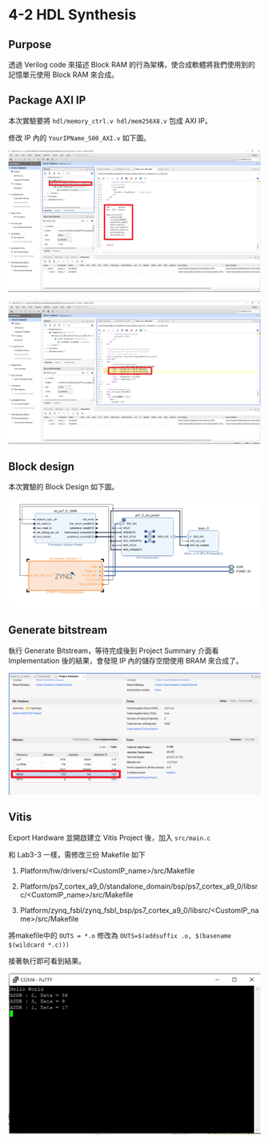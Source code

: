 4-2 HDL Synthesis
=================

## Purpose

透過 Verilog code 來描述 Block RAM 的行為架構，使合成軟體將我們使用到的記憶單元使用 Block RAM 來合成。

## Package AXI IP

本次實驗要將 `hdl/memory_ctrl.v hdl/mem256X8.v` 包成 AXI IP。

修改 IP 內的 `YourIPName_S00_AXI.v` 如下圖。

![axi_ip](images/axi_ip_1.png)  

![axi_ip](images/axi_ip_2.png)  

## Block design

本次實驗的 Block Design 如下圖。

![block_design](images/block_design.png)

## Generate bitstream

執行 Generate Bitstream，等待完成後到 Project Summary 介面看 Implementation 後的結果，會發現 IP 內的儲存空間使用 BRAM 來合成了。

![implementation](images/implementation.png)

## Vitis

Export Hardware 並開啟建立 Vitis Project 後，加入 `src/main.c`

和 Lab3-3 一樣，需修改三份 Makefile 如下

1. Platform/hw/drivers/<CustomIP_name>/src/Makefile

2. Platform/ps7_cortex_a9_0/standalone_domain/bsp/ps7_cortex_a9_0/libsrc/<CustomIP_name>/src/Makefile

3. Platform/zynq_fsbl/zynq_fsbl_bsp/ps7_cortex_a9_0/libsrc/<CustomIP_name>/src/Makefile

將makefile中的 `OUTS = *.o` 修改為 `OUTS=$(addsuffix .o, $(basename $(wildcard *.c)))`

接著執行即可看到結果。

![Result](images/result.jpg)
